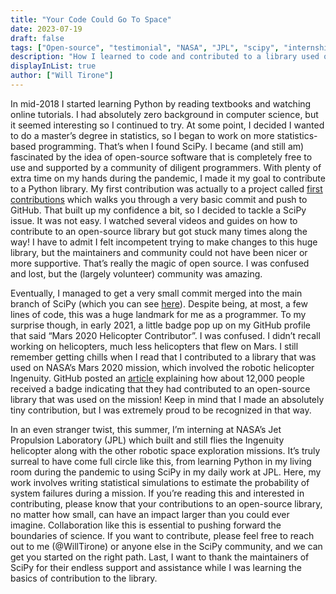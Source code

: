 ```yaml
---
title: "Your Code Could Go To Space"
date: 2023-07-19
draft: false
tags: ["Open-source", "testimonial", "NASA", "JPL", "scipy", "internship"]
description: "How I learned to code and contributed to a library used on the Mars 2020 mission."
displayInList: true
author: ["Will Tirone"]
---
```


In mid-2018 I started learning Python by reading textbooks and watching online tutorials. I had absolutely zero background in computer science, but it seemed interesting so I continued to try. At some point, I decided I wanted to do a master’s degree in statistics, so I began to work on more statistics-based programming. That’s when I found SciPy. I became (and still am) fascinated by the idea of open-source software that is completely free to use and supported by a community of diligent programmers. With plenty of extra time on my hands during the pandemic, I made it my goal to contribute to a Python library. My first contribution was actually to a project called [first contributions](https://github.com/firstcontributions/first-contributions) which walks you through a very basic commit and push to GitHub. That built up my confidence a bit, so I decided to tackle a SciPy issue.
It was not easy. I watched several videos and guides on how to contribute to an open-source library but got stuck many times along the way! I have to admit I felt incompetent trying to make changes to this huge library, but the maintainers and community could not have been nicer or more supportive. That’s really the magic of open source. I was confused and lost, but the (largely volunteer) community was amazing.

Eventually, I managed to get a very small commit merged into the main branch of SciPy (which you can see [here](https://github.com/scipy/scipy/pull/12962)). Despite being, at most, a few lines of code, this was a huge landmark for me as a programmer. To my surprise though, in early 2021, a little badge pop up on my GitHub profile that said “Mars 2020 Helicopter Contributor”. I was confused. I didn’t recall working on helicopters, much less helicopters that flew on Mars. I still remember getting chills when I read that I contributed to a library that was used on NASA’s Mars 2020 mission, which involved the robotic helicopter Ingenuity. GitHub posted an [article](https://github.blog/2021-04-19-open-source-goes-to-mars/) explaining how about 12,000 people received a badge indicating that they had contributed to an open-source library that was used on the mission! Keep in mind that I made an absolutely tiny contribution, but I was extremely proud to be recognized in that way.

In an even stranger twist, this summer, I’m interning at NASA’s Jet Propulsion Laboratory (JPL) which built and still flies the Ingenuity helicopter along with the other robotic space exploration missions. It’s truly surreal to have come full circle like this, from learning Python in my living room during the pandemic to using SciPy in my daily work at JPL. Here, my work involves writing statistical simulations to estimate the probability of system failures during a mission.
If you’re reading this and interested in contributing, please know that your contributions to an open-source library, no matter how small, can have an impact larger than you could ever imagine. Collaboration like this is essential to pushing forward the boundaries of science. If you want to contribute, please feel free to reach out to me (@WillTirone) or anyone else in the SciPy community, and we can get you started on the right path. Last, I want to thank the maintainers of SciPy for their endless support and assistance while I was learning the basics of contribution to the library.
